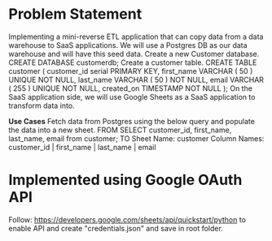 # Problem Statement


Implementing a mini-reverse ETL application that can copy data from a data warehouse to SaaS applications.
We will use a Postgres DB as our data warehouse and will have this seed data.
Create a new Customer database.
    CREATE DATABASE customerdb;
Create a customer table.
    CREATE TABLE customer (
        customer_id serial PRIMARY KEY,
        first_name VARCHAR ( 50 ) UNIQUE NOT NULL,
        last_name VARCHAR ( 50 ) NOT NULL,
        email VARCHAR ( 255 ) UNIQUE NOT NULL,
        created_on TIMESTAMP NOT NULL
    );
On the SaaS application side, we will use Google Sheets as a SaaS application to transform data into.

**Use Cases**
Fetch data from Postgres using the below query and populate the data into a new sheet.
FROM
    SELECT customer_id, first_name, last_name, email from customer;
TO
    Sheet Name: customer
    Column Names:
    customer_id | first_name | last_name | email


# Implemented using Google OAuth API

Follow: 
https://developers.google.com/sheets/api/quickstart/python 
to enable API and create "credentials.json" and save in root folder.

